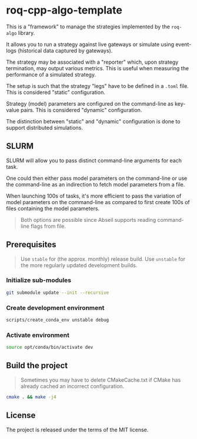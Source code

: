 # roq-cpp-algo-template

This is a "framework" to manage the strategies implemented by the `roq-algo` library.

It allows you to run a strategy against live gateways or simulate using event-logs (historical data captured by gateways).

The strategy may be associated with a "reporter" which, upon strategy termination, may output various metrics.
This is useful when measuring the performance of a simulated strategy.

The setup is such that the strategy "legs" have to be defined in a `.toml` file.
This is considered "static" configuration.

Strategy (model) parameters are configured on the command-line as key-value pairs.
This is considered "dynamic" configuration.

The distinction between "static" and "dynamic" configuration is done to support distributed simulations.

## SLURM

SLURM will allow you to pass distinct command-line arguments for each task.

One could then either pass model parameters on the command-line or use the command-line as an indirection to fetch model
parameters from a file.

When launching 100s of tasks, it's more efficient to pass the variation of model parameters on the command-line as
compared to first create 100s of files containing the model parameters.

> Both options are possible since Abseil supports reading command-line flags from file.

## Prerequisites

> Use `stable` for (the approx. monthly) release build.
> Use `unstable` for the more regularly updated development builds.

### Initialize sub-modules

```bash
git submodule update --init --recursive
```

### Create development environment

```bash
scripts/create_conda_env unstable debug
```

### Activate environment

```bash
source opt/conda/bin/activate dev
```

## Build the project

> Sometimes you may have to delete CMakeCache.txt if CMake has already cached an incorrect configuration.

```bash
cmake . && make -j4
```

## License

The project is released under the terms of the MIT license.
